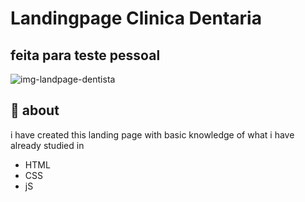 # Landingpage Clinica Dentaria
## feita para teste pessoal 

![img-landpage-dentista](https://github.com/dorffdaniel/dentista/assets/157518994/e0ea3306-a3e2-4b7d-9310-c79949bea51e)
  

## 📂 about
i have created this landing page with basic knowledge of what i have already studied in  
- HTML
- CSS
- jS